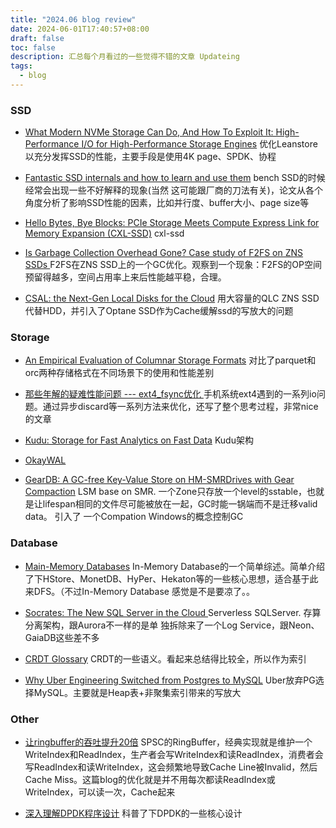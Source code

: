 ```yaml
---
title: "2024.06 blog review"
date: 2024-06-01T17:40:57+08:00
draft: false
toc: false
description: 汇总每个月看过的一些觉得不错的文章 Updateing
tags: 
  - blog
---
```


### SSD

- [What Modern NVMe Storage Can Do, And How To Exploit It: High-Performance I/O for High-Performance Storage Engines](https://www.vldb.org/pvldb/vol16/p2090-haas.pdf) 优化Leanstore以充分发挥SSD的性能，主要手段是使用4K page、SPDK、协程

- [Fantastic SSD internals and how to learn and use them](https://dl.acm.org/doi/10.1145/3534056.3534940) bench SSD的时候经常会出现一些不好解释的现象(当然 这可能跟厂商的刀法有关)，论文从各个角度分析了影响SSD性能的因素，比如并行度、buffer大小、page size等

- [Hello Bytes, Bye Blocks: PCIe Storage Meets Compute Express Link for Memory Expansion (CXL-SSD)](https://www.hotstorage.org/2022/camera-ready/hotstorage22-31/pdf/hotstorage22-31.pdf) cxl-ssd

- [Is Garbage Collection Overhead Gone? Case study of F2FS on ZNS SSDs
](https://dl.acm.org/doi/10.1145/3599691.3603409) F2FS在ZNS SSD上的一个GC优化。观察到一个现象：F2FS的OP空间预留得越多，空间占用率上来后性能越平稳，合理。

- [CSAL: the Next-Gen Local Disks for the Cloud](https://acsweb.ucsd.edu/~yaz093/slides/csal_eurosys_used_for_external.pdf) 用大容量的QLC ZNS SSD代替HDD，并引入了Optane SSD作为Cache缓解ssd的写放大的问题


### Storage
- [An Empirical Evaluation of Columnar Storage Formats](https://www.vldb.org/pvldb/vol17/p148-zeng.pdf) 对比了parquet和orc两种存储格式在不同场景下的使用和性能差别

- [那些年解的疑难性能问题 --- ext4_fsync优化
](https://zhuanlan.zhihu.com/p/339703328?utm_campaign=) 手机系统ext4遇到的一系列io问题。通过异步discard等一系列方法来优化，还写了整个思考过程，非常nice的文章

- [Kudu: Storage for Fast Analytics on Fast Data](https://blog.mwish.me/2022/10/30/Kudu-Storage-for-Fast-Analytics-on-Fast-Data/) Kudu架构

- [OkayWAL](https://bonsaidb.io/blog/introducing-okaywal/)

- [GearDB: A GC-free Key-Value Store on HM-SMRDrives with Gear Compaction](https://www.usenix.org/sites/default/files/conference/protected-files/fast19_slides_yao.pdf) LSM base on SMR. 一个Zone只存放一个level的sstable，也就是让lifespan相同的文件尽可能被放在一起，GC时能一锅端而不是迁移valid data。 引入了 一个Compation Windows的概念控制GC



### Database
- [Main-Memory Databases](https://db.in.tum.de/teaching/ss16/moderndbs/chapter8.pdf) In-Memory Database的一个简单综述。简单介绍了下HStore、MonetDB、HyPer、Hekaton等的一些核心思想，适合基于此来DFS。（不过In-Memory Database 感觉是不是要凉了。。

- [Socrates: The New SQL Server in the Cloud
](https://zhuanlan.zhihu.com/p/401929134)Serverless SQLServer. 存算分离架构，跟Aurora不一样的是单 独拆除来了一个Log Service，跟Neon、GaiaDB这些差不多

- [CRDT Glossary](https://crdt.tech/glossary) CRDT的一些语义。看起来总结得比较全，所以作为索引

- [Why Uber Engineering Switched from Postgres to MySQL](https://www.uber.com/en-HK/blog/postgres-to-mysql-migration/) Uber放弃PG选择MySQL。主要就是Heap表+非聚集索引带来的写放大

### Other

- [让ringbuffer的吞吐提升20倍](https://rigtorp.se/ringbuffer/) SPSC的RingBuffer，经典实现就是维护一个WriteIndex和ReadIndex，生产者会写WriteIndex和读ReadIndex，消费者会写ReadIndex和读WriteIndex，这会频繁地导致Cache Line被Invalid，然后Cache Miss。这篇blog的优化就是并不用每次都读ReadIndex或WriteIndex，可以读一次，Cache起来


- [深入理解DPDK程序设计](https://zhuanlan.zhihu.com/p/392612981) 科普了下DPDK的一些核心设计